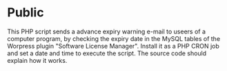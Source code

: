 # Public

This PHP script sends a advance expiry warning e-mail to useers of a computer program, by checking the expiry date in 
the MySQL tables of the Worpress plugin "Software License Manager". 
Install it as a PHP CRON job and set a date and time to execute the script.
The source code should explain how it works.
